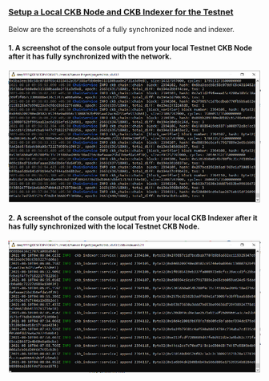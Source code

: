 ### [Setup a Local CKB Node and CKB Indexer for the Testnet](https://gitcoin.co/issue/nervosnetwork/grants/1/100026176)

Below are the screenshots of a fully synchronized node and indexer.

#### 1. A screenshot of the console output from your local Testnet CKB Node after it has fully synchronized with the network.

![CKB Node](1.%20local%20Testnet%20CKB%20Node.png?raw=true "CKB Node")

#### 2. A screenshot of the console output from your local CKB Indexer after it has fully synchronized with the local Testnet CKB Node.

![CKB Indexer](2.local%20CKB%20Indexer.png?raw=true "CKB Indexer")
